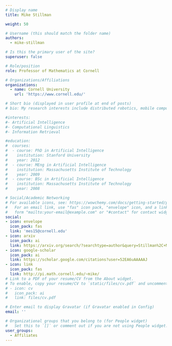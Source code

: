 ```yaml
---
# Display name
title: Mike Stillman

weight: 50

# Username (this should match the folder name)
authors:
  - mike-stillman

# Is this the primary user of the site?
superuser: false

# Role/position
role: Professor of Mathematics at Cornell

# Organizations/Affiliations
organizations:
  - name: Cornell University
    url: 'https://www.cornell.edu/'

# Short bio (displayed in user profile at end of posts)
# bio: My research interests include distributed robotics, mobile computing and programmable matter.

#interests:
#- Artificial Intelligence
#- Computational Linguistics
#- Information Retrieval

#education:
#  courses:
#  - course: PhD in Artificial Intelligence
#    institution: Stanford University
#    year: 2012
#  - course: MEng in Artificial Intelligence
#    institution: Massachusetts Institute of Technology
#    year: 2009
#  - course: BSc in Artificial Intelligence
#    institution: Massachusetts Institute of Technology
#    year: 2008

# Social/Academic Networking
# For available icons, see: https://wowchemy.com/docs/getting-started/page-builder/#icons
#   For an email link, use "fas" icon pack, "envelope" icon, and a link in the
#   form "mailto:your-email@example.com" or "#contact" for contact widget.
social:
- icon: envelope
  icon_pack: fas
  link: 'mes15@cornell.edu'
- icon: arxiv
  icon_pack: ai
  link: https://arxiv.org/search/?searchtype=author&query=Stillman%2C+M
- icon: google-scholar
  icon_pack: ai
  link: https://scholar.google.com/citations?user=52EA6uAAAAAJ
- icon: link
  icon_pack: fas
  link: http://pi.math.cornell.edu/~mike/
# Link to a PDF of your resume/CV from the About widget.
# To enable, copy your resume/CV to `static/files/cv.pdf` and uncomment the lines below.
# - icon: cv
#   icon_pack: ai
#   link: files/cv.pdf

# Enter email to display Gravatar (if Gravatar enabled in Config)
email: ''

# Organizational groups that you belong to (for People widget)
#   Set this to `[]` or comment out if you are not using People widget.
user_groups:
  - Affiliates
---
```

